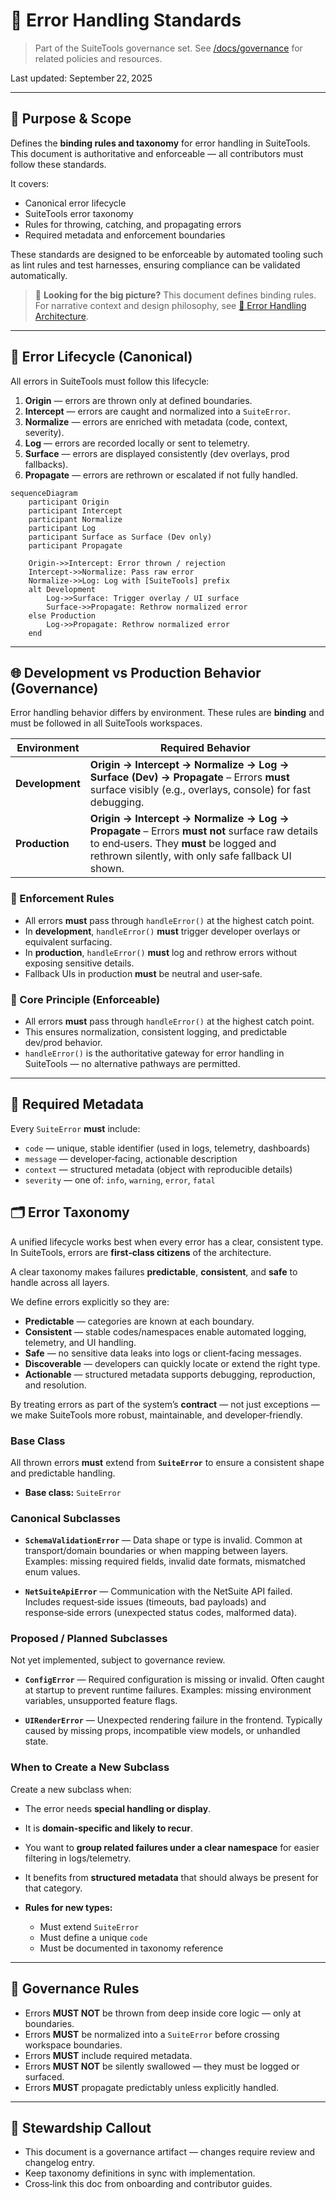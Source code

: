 # 📜 Error Handling Standards

> Part of the SuiteTools governance set.
> See [/docs/governance](../README.md) for related policies and resources.

Last updated: September 22, 2025

---

## 🎯 Purpose & Scope

Defines the **binding rules and taxonomy** for error handling in SuiteTools.
This document is authoritative and enforceable — all contributors must follow these standards.

It covers:

- Canonical error lifecycle
- SuiteTools error taxonomy
- Rules for throwing, catching, and propagating errors
- Required metadata and enforcement boundaries

These standards are designed to be enforceable by automated tooling such as lint rules and test harnesses, ensuring compliance can be validated automatically.

> 📐 **Looking for the big picture?**
> This document defines binding rules.
> For narrative context and design philosophy, see [📐 Error Handling Architecture](../../architecture/error-handling-architecture.md).

---

## 🔄 Error Lifecycle (Canonical)

All errors in SuiteTools must follow this lifecycle:

1. **Origin** — errors are thrown only at defined boundaries.
2. **Intercept** — errors are caught and normalized into a `SuiteError`.
3. **Normalize** — errors are enriched with metadata (code, context, severity).
4. **Log** — errors are recorded locally or sent to telemetry.
5. **Surface** — errors are displayed consistently (dev overlays, prod fallbacks).
6. **Propagate** — errors are rethrown or escalated if not fully handled.

<!-- TODO: reconcile above with this.
1. **Origin** – Error occurs in app code, a dependency, or a global event like `window.onerror`.
2. **Intercept** – Outermost `catch` block or global hook captures it.
3. **Normalize** – Convert any thrown value to a `NormalizedError`.
4. **Log** – Emit with `[SuiteTools]` prefix for grep‑friendly output.
5. **Surface (Dev)** – Optionally trigger overlays/UI for developer visibility.
6. **Propagate** – Rethrow for upstream handling, monitoring, and triage. -->

```mermaid
sequenceDiagram
    participant Origin
    participant Intercept
    participant Normalize
    participant Log
    participant Surface as Surface (Dev only)
    participant Propagate

    Origin->>Intercept: Error thrown / rejection
    Intercept->>Normalize: Pass raw error
    Normalize->>Log: Log with [SuiteTools] prefix
    alt Development
        Log->>Surface: Trigger overlay / UI surface
        Surface->>Propagate: Rethrow normalized error
    else Production
        Log->>Propagate: Rethrow normalized error
    end
```

---

## 🌐 Development vs Production Behavior (Governance)

Error handling behavior differs by environment. These rules are **binding** and must be followed in all SuiteTools workspaces.

| Environment     | Required Behavior |
|-----------------|-------------------|
| **Development** | **Origin → Intercept → Normalize → Log → Surface (Dev) → Propagate** – Errors **must** surface visibly (e.g., overlays, console) for fast debugging. |
| **Production**  | **Origin → Intercept → Normalize → Log → Propagate** – Errors **must not** surface raw details to end‑users. They **must** be logged and rethrown silently, with only safe fallback UI shown. |

### 📏 Enforcement Rules

- All errors **must** pass through `handleError()` at the highest catch point.
- In **development**, `handleError()` **must** trigger developer overlays or equivalent surfacing.
- In **production**, `handleError()` **must** log and rethrow errors without exposing sensitive details.
- Fallback UIs in production **must** be neutral and user‑safe.

### 📏 Core Principle (Enforceable)

- All errors **must** pass through `handleError()` at the highest catch point.
- This ensures normalization, consistent logging, and predictable dev/prod behavior.
- `handleError()` is the authoritative gateway for error handling in SuiteTools — no alternative pathways are permitted.

---

## 📑 Required Metadata

Every `SuiteError` **must** include:

- `code` — unique, stable identifier (used in logs, telemetry, dashboards)
- `message` — developer‑facing, actionable description
- `context` — structured metadata (object with reproducible details)
- `severity` — one of: `info`, `warning`, `error`, `fatal`
<!-- TODO: check this metadata. Severity list does not match NetSuite. -->

## 🗂️ Error Taxonomy

A unified lifecycle works best when every error has a clear, consistent type. In SuiteTools, errors are **first‑class citizens** of the architecture.

A clear taxonomy makes failures **predictable**, **consistent**, and **safe** to handle across all layers.

We define errors explicitly so they are:

- **Predictable** — categories are known at each boundary.
- **Consistent** — stable codes/namespaces enable automated logging, telemetry, and UI handling.
- **Safe** — no sensitive data leaks into logs or client‑facing messages.
- **Discoverable** — developers can quickly locate or extend the right type.
- **Actionable** — structured metadata supports debugging, reproduction, and resolution.

By treating errors as part of the system’s **contract** — not just exceptions — we make SuiteTools more robust, maintainable, and developer‑friendly.

### Base Class

All thrown errors **must** extend from **`SuiteError`** to ensure a consistent shape and predictable handling.

- **Base class:** `SuiteError`

### Canonical Subclasses

- **`SchemaValidationError`** — Data shape or type is invalid.
  Common at transport/domain boundaries or when mapping between layers.
  Examples: missing required fields, invalid date formats, mismatched enum values.

- **`NetSuiteApiError`** — Communication with the NetSuite API failed.
  Includes request‑side issues (timeouts, bad payloads) and response‑side errors (unexpected status codes, malformed data).

### Proposed / Planned Subclasses

Not yet implemented, subject to governance review.

- **`ConfigError`** — Required configuration is missing or invalid.
  Often caught at startup to prevent runtime failures.
  Examples: missing environment variables, unsupported feature flags.

- **`UIRenderError`** — Unexpected rendering failure in the frontend.
  Typically caused by missing props, incompatible view models, or unhandled state.

<!-- TODO: Do we also need an `UnexpectedError`?
- **`UnexpectedError`** — Catch‑all for unclassified or unknown failures.
  Used sparingly; most errors should map to a specific subclass.
  Helps ensure no error goes unhandled. -->

### When to Create a New Subclass

Create a new subclass when:

- The error needs **special handling or display**.
- It is **domain‑specific and likely to recur**.
- You want to **group related failures under a clear namespace** for easier filtering in logs/telemetry.
- It benefits from **structured metadata** that should always be present for that category.

- **Rules for new types:**
  - Must extend `SuiteError`
  - Must define a unique `code`
  - Must be documented in taxonomy reference

---

## 📏 Governance Rules

- Errors **MUST NOT** be thrown from deep inside core logic — only at boundaries.
- Errors **MUST** be normalized into a `SuiteError` before crossing workspace boundaries.
- Errors **MUST** include required metadata.
- Errors **MUST NOT** be silently swallowed — they must be logged or surfaced.
- Errors **MUST** propagate predictably unless explicitly handled.

---

## 🧭 Stewardship Callout

- This document is a governance artifact — changes require review and changelog entry.
- Keep taxonomy definitions in sync with implementation.
- Cross‑link this doc from onboarding and contributor guides.
